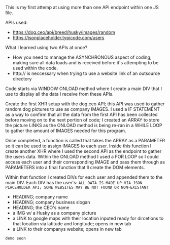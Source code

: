 This is my first attemp at using more than one API endpoint within one JS file.

APIs used:
* https://dog.ceo/api/breed/husky/images/random
* https://jsonplaceholder.typicode.com/users

What I learned using two APIs at once?
- How you need to manage the ASYNCHRONOUS aspect of coding; making sure all data loads and is received before it's attempting to be used within the code.
- http:// is neccessary when trying to use a website link of an outsource directory

Code starts via WINDOW ONLOAD method where I create a main DIV that I use to display all the data I receive from these APIs.

Create the first XHR setup with the dog.ceo API; this API was used to gather random dog pictures to use as company IMAGES. I used a IF STATEMENT as a way to confirm that all the data from the first API has been collected before moving on to the next portion of code; I created an ARRAY to store the picture LINKS as the ONLOAD method is being re-ran in a WHILE LOOP to gather the amount of IMAGES needed for this program.

Once completed, a function is called that takes the ARRAY as a PARAMETER so it can be used to assign IMAGES to each user. Inside this function I create another XHR where I used the second API as the endpoint to gather the users data. Within the ONLOAD method I used a FOR LOOP so I could access each user and their corresponding IMAGE and pass them through as PARAMETERS into a final function that'll create the DOM elements.

Within that function I created DIVs for each user and appended them to the main DIV.
Each DIV has the user's:
`ALL DATA IS MADE UP VIA JSON PLACEHOLDER API; SOME WEBSITES MAY BE NOT FOUND OR NON-EXISTANT`
- HEADING; company name
- HEADING; company business slogan
- HEADING; the CEO's name
- a IMG w/ a Husky as a company picture
- a LINK to google maps with their location inputed ready for dircetions to that location via latitude and longitude; opens in new tab
- a LINK to their companys website; opens in new tab

`demo soon`